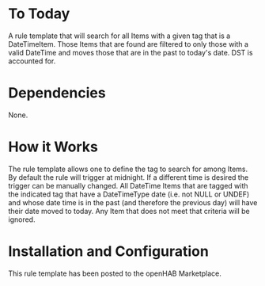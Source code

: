 # To Today
A rule template that will search for all Items with a given tag that is a DateTimeItem.
Those Items that are found are filtered to only those with a valid DateTime and moves those that are in the past to today's date.
DST is accounted for.

# Dependencies
None.

# How it Works
The rule template allows one to define the tag to search for among Items.
By default the rule will trigger at midnight.
If a different time is desired the trigger can be manually changed.
All DateTime Items that are tagged with the indicated tag that have a DateTimeType date (i.e. not NULL or UNDEF) and whose date time is in the past (and therefore the previous day) will have their date moved to today.
Any Item that does not meet that criteria will be ignored.

# Installation and Configuration
This rule template has been posted to the openHAB Marketplace.

